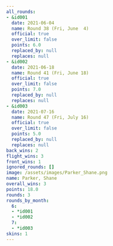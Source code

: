 ```yaml
---
all_rounds:
- &id001
  date: 2021-06-04
  name: Round 38 (Fri, June  4)
  official: true
  over_limit: false
  points: 6.0
  replaced_by: null
  replaces: null
- &id002
  date: 2021-06-18
  name: Round 41 (Fri, June 18)
  official: true
  over_limit: false
  points: 7.0
  replaced_by: null
  replaces: null
- &id003
  date: 2021-07-16
  name: Round 47 (Fri, July 16)
  official: true
  over_limit: false
  points: 5.0
  replaced_by: null
  replaces: null
back_wins: 2
flight_wins: 3
front_wins: 1
ignored_rounds: []
image: /assets/images/Parker_Shane.png
name: Parker, Shane
overall_wins: 3
points: 18.0
rounds: 3
rounds_by_month:
  6:
  - *id001
  - *id002
  7:
  - *id003
skins: 1
---
```

